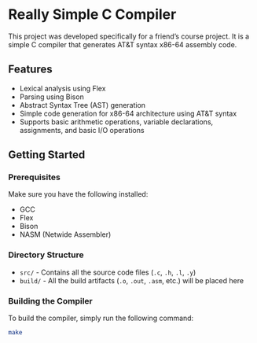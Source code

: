 # Really Simple C Compiler

This project was developed specifically for a friend’s course project. It is a simple C compiler that generates AT&T syntax x86-64 assembly code.

## Features

- Lexical analysis using Flex
- Parsing using Bison
- Abstract Syntax Tree (AST) generation
- Simple code generation for x86-64 architecture using AT&T syntax
- Supports basic arithmetic operations, variable declarations, assignments, and basic I/O operations

## Getting Started

### Prerequisites

Make sure you have the following installed:

- GCC
- Flex
- Bison
- NASM (Netwide Assembler)

### Directory Structure

- `src/` - Contains all the source code files (`.c`, `.h`, `.l`, `.y`)
- `build/` - All the build artifacts (`.o`, `.out`, `.asm`, etc.) will be placed here

### Building the Compiler

To build the compiler, simply run the following command:

```sh
make